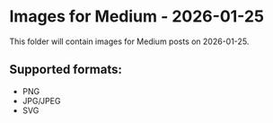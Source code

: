 # Images for Medium - 2026-01-25

This folder will contain images for Medium posts on 2026-01-25.

## Supported formats:
- PNG
- JPG/JPEG
- SVG
